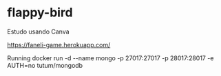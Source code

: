 # flappy-bird

Estudo usando Canva

https://faneli-game.herokuapp.com/

Running
docker run -d --name mongo -p 27017:27017 -p 28017:28017 -e AUTH=no tutum/mongodb